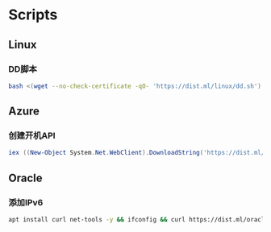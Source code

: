 # Scripts

## Linux

### DD脚本

```bash
bash <(wget --no-check-certificate -qO- 'https://dist.ml/linux/dd.sh') -d 11 -v 64 -p "自定义root密码" -port "自定义ssh端口" -cmd "base64后的命令内容"
```

## Azure

### 创建开机API

```powershell
iex ((New-Object System.Net.WebClient).DownloadString('https://dist.ml/azure/credential.ps1'))
```

## Oracle

### 添加IPv6

```bash
apt install curl net-tools -y && ifconfig && curl https://dist.ml/oracle/ipv6.sh | bash
```
